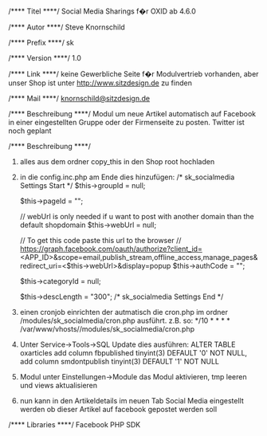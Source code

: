 /**** Titel ****/
Social Media Sharings f�r OXID ab 4.6.0

/**** Autor ****/
Steve Knornschild

/**** Prefix ****/
sk

/**** Version ****/
1.0

/**** Link ****/
keine Gewerbliche Seite f�r Modulvertrieb vorhanden, aber unser Shop ist unter http://www.sitzdesign.de zu finden

/**** Mail ****/
knornschild@sitzdesign.de

/**** Beschreibung ****/
Modul um neue Artikel automatisch auf Facebook in einer eingestellten Gruppe oder der Firmenseite zu posten.
Twitter ist noch geplant


/**** Beschreibung ****/
1.	alles aus dem ordner copy_this in den Shop root hochladen
2.	in die config.inc.php am Ende dies hinzufügen:
	/* sk_socialmedia Settings Start */
	$this->groupId = null;
	
	$this->pageId = "<ID eurer Facebook page>";
	
	// webUrl is only needed if u want to post with another domain than the default shopdomain
	$this->webUrl = null;
	
	// To get this code paste this url to the browser
	// https://graph.facebook.com/oauth/authorize?client_id=<APP_ID>&scope=email,publish_stream,offline_access,manage_pages&redirect_uri=<$this->webUrl>&display=popup
	$this->authCode = "";
	
	$this->categoryId = null;
	
	$this->descLength = "300";
	/* sk_socialmedia Settings End */

3.	einen cronjob einrichten der autmatisch die cron.php im ordner <shopdir>/modules/sk_socialmedia/cron.php ausführt.
	z.B. so:
	*/10       *       *       *       *       /var/www/vhosts/<shopdomain>/modules/sk_socialmedia/cron.php
4.	Unter Service->Tools->SQL Update dies ausführen:
	ALTER TABLE oxarticles add column fbpublished tinyint(3) DEFAULT '0' NOT NULL, add column smdontpublish tinyint(3) DEFAULT '1' NOT NULL
5.	Modul unter Einstellungen->Module das Modul aktivieren, tmp leeren und views aktualisieren
6.	nun kann in den Artikeldetails im neuen Tab Social Media eingestellt werden ob dieser Artikel auf facebook gepostet werden soll


/**** Libraries ****/
Facebook PHP SDK